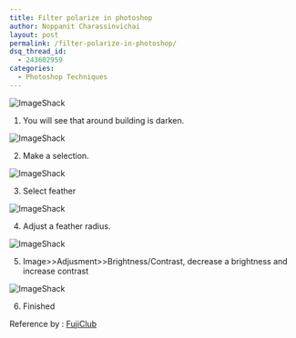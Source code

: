 ```yaml
---
title: Filter polarize in photoshop
author: Noppanit Charassinvichai
layout: post
permalink: /filter-polarize-in-photoshop/
dsq_thread_id:
  - 243602959
categories:
  - Photoshop Techniques
---
```

<img src="http://img208.imageshack.us/img208/1048/php1c34yf9.jpg" alt="ImageShack" border="0" />

1. You will see that around building is darken.

<img src="http://img157.imageshack.us/img157/6059/php1c4ddq3.jpg" alt="ImageShack" border="0" />

2. Make a selection.

<img src="http://img221.imageshack.us/img221/7936/php1c53zf3.jpg" alt="ImageShack" border="0" />

3. Select feather

<img src="http://img218.imageshack.us/img218/2591/php1c8chj5.gif" alt="ImageShack" border="0" />

4. Adjust a feather radius.

<img src="http://img207.imageshack.us/img207/7162/php1cabal3.jpg" alt="ImageShack" border="0" />

5. Image>>Adjusment>>Brightness/Contrast, decrease a brightness and increase contrast

<img src="http://img207.imageshack.us/img207/5966/php1ccbgp5.jpg" alt="ImageShack" border="0" />

6. Finished

Reference by : [FujiClub][1]

 [1]: http://fujifilmclub.pantipmember.com/